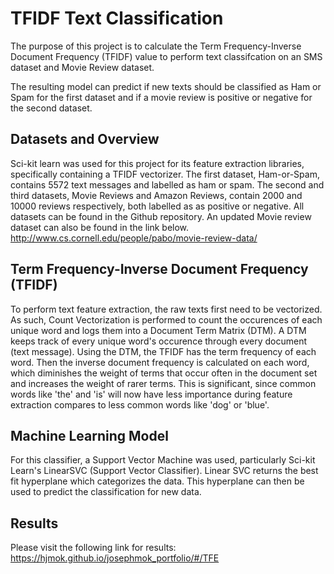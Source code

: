 # TFIDF Text Classification

The purpose of this project is to calculate the Term Frequency-Inverse Document Frequency (TFIDF) value to perform text classifcation on an SMS dataset and Movie Review dataset. 

The resulting model can predict if new texts should be classified as Ham or Spam for the first dataset and if a movie review is positive or negative for the second dataset. 

## Datasets and Overview
Sci-kit learn was used for this project for its feature extraction libraries, specifically containing a TFIDF vectorizer.
The first dataset, Ham-or-Spam, contains 5572 text messages and labelled as ham or spam. The second and third datasets, Movie Reviews and Amazon Reviews, contain 2000 and 10000 reviews respectively, both labelled as as positive or negative. All datasets can be found in the Github repository. An updated Movie review dataset can also be found in the link below.
http://www.cs.cornell.edu/people/pabo/movie-review-data/

## Term Frequency-Inverse Document Frequency (TFIDF)
To perform text feature extraction, the raw texts first need to be vectorized. As such, Count Vectorization is performed to count the occurences of each unique word and logs them into a Document Term Matrix (DTM). A DTM keeps track of every unique word's occurence through every document (text message).
Using the DTM, the TFIDF has the term frequency of each word. Then the inverse document frequency is calculated on each word, which diminishes the weight of terms that occur often in the document set and increases the weight of rarer terms. This is significant, since common words like 'the' and 'is' will now have less importance during feature extraction compares to less common words like 'dog' or 'blue'.

## Machine Learning Model
For this classifier, a Support Vector Machine was used, particularly Sci-kit Learn's LinearSVC (Support Vector Classifier). Linear SVC returns the best fit hyperplane which categorizes the data. This hyperplane can then be used to predict the classification for new data.

## Results

Please visit the following link for results: https://hjmok.github.io/josephmok_portfolio/#/TFE 
